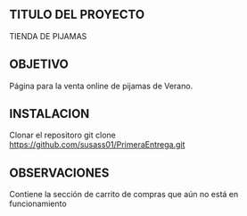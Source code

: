 ## TITULO DEL PROYECTO
TIENDA DE PIJAMAS

## OBJETIVO
Página para la venta online de pijamas de Verano.

## INSTALACION
Clonar el repositoro
git clone https://github.com/susass01/PrimeraEntrega.git

## OBSERVACIONES
Contiene la sección de carrito de compras que aún no está en funcionamiento